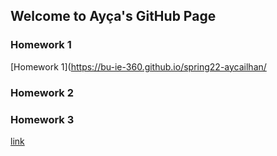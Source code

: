 ## Welcome to Ayça's GitHub Page 


### Homework 1
[Homework 1](https://bu-ie-360.github.io/spring22-aycailhan/
### Homework 2
### Homework 3

[link](https://moodle.boun.edu.tr/login/)
